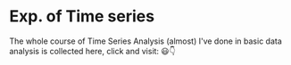 # Exp. of Time series 
The whole course of Time Series Analysis (almost) I've done in basic data analysis is collected here, click and visit: 😃👇  
